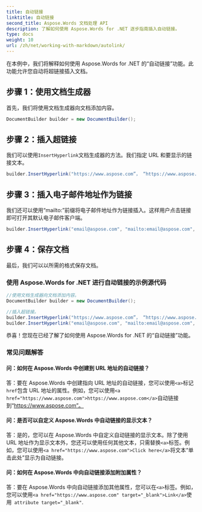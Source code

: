 ```yaml
---
title: 自动链接
linktitle: 自动链接
second_title: Aspose.Words 文档处理 API
description: 了解如何使用 Aspose.Words for .NET 逐步指南插入自动链接。
type: docs
weight: 10
url: /zh/net/working-with-markdown/autolink/
---
```


在本例中，我们将解释如何使用 Aspose.Words for .NET 的“自动链接”功能。此功能允许您自动将超链接插入文档。

## 步骤 1：使用文档生成器

首先，我们将使用文档生成器向文档添加内容。

```csharp
DocumentBuilder builder = new DocumentBuilder();
```

## 步骤 2：插入超链接

我们可以使用`InsertHyperlink`文档生成器的方法。我们指定 URL 和要显示的链接文本。

```csharp
builder.InsertHyperlink("https://www.aspose.com”， “https://www.aspose.com”， false);
```

## 步骤 3：插入电子邮件地址作为链接

我们还可以使用“mailto:”前缀将电子邮件地址作为链接插入。这样用户点击链接即可打开其默认电子邮件客户端。

```csharp
builder.InsertHyperlink("email@aspose.com", "mailto:email@aspose.com", false);
```

## 步骤 4：保存文档

最后，我们可以以所需的格式保存文档。

### 使用 Aspose.Words for .NET 进行自动链接的示例源代码


```csharp
//使用文档生成器向文档添加内容。
DocumentBuilder builder = new DocumentBuilder();

//插入超链接。
builder.InsertHyperlink("https://www.aspose.com”， “https://www.aspose.com”， false);
builder.InsertHyperlink("email@aspose.com", "mailto:email@aspose.com", false);
```


恭喜！您现在已经了解了如何使用 Aspose.Words for .NET 的“自动链接”功能。


### 常见问题解答

#### 问：如何在 Aspose.Words 中创建到 URL 地址的自动链接？

答：要在 Aspose.Words 中创建指向 URL 地址的自动链接，您可以使用`<a>`标记`href`包含 URL 地址的属性。例如，您可以使用`<a href="https://www.aspose.com">https://www.aspose.com</a>`自动链接到“https://www.aspose.com”。

#### 问：是否可以自定义 Aspose.Words 中自动链接的显示文本？

答：是的，您可以在 Aspose.Words 中自定义自动链接的显示文本。除了使用 URL 地址作为显示文本外，您还可以使用任何其他文本，只需替换`<a>`标签。例如，您可以使用`<a href="https://www.aspose.com">Click here</a>`将文本“单击此处”显示为自动链接。

#### 问：如何在 Aspose.Words 中向自动链接添加附加属性？

答：要在 Aspose.Words 中向自动链接添加其他属性，您可以在`<a>`标签。例如，您可以使用`<a href="https://www.aspose.com" target="_blank">Link</a>`使用` attribute target="_blank"`.